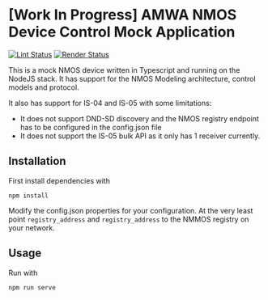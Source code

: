 # \[Work In Progress\] AMWA NMOS Device Control Mock Application

[![Lint Status](https://github.com/AMWA-TV/nmos-device-control-mock/workflows/Lint/badge.svg)](https://github.com/AMWA-TV/nmos-device-control-mock/actions?query=workflow%3ALint)
[![Render Status](https://github.com/AMWA-TV/nmos-device-control-mock/workflows/Render/badge.svg)](https://github.com/AMWA-TV/nmos-device-control-mock/actions?query=workflow%3ARender)

This is a mock NMOS device written in Typescript and running on the NodeJS stack. It has support for the NMOS Modeling architecture, control models and protocol.

It also has support for IS-04 and IS-05 with some limitations:

* It does not support DND-SD discovery and the NMOS registry endpoint has to be configured in the config.json file
* It does not support the IS-05 bulk API as it only has 1 receiver currently.

## Installation

First install dependencies with

`npm install`

Modify the config.json properties for your configuration.
At the very least point `registry_address` and `registry_address` to the NMMOS registry on your network.

## Usage

Run with

`npm run serve`
